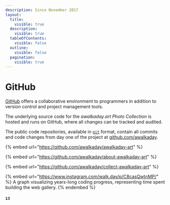 ```yaml
---
description: Since November 2017
layout:
  title:
    visible: true
  description:
    visible: true
  tableOfContents:
    visible: false
  outline:
    visible: false
  pagination:
    visible: true
---
```


# GitHub

[GitHub](https://github.com/) offers a collaborative environment to programmers in addition to version control and project management tools.

The underlying source code for the _awalkaday.art Photo Collection_ is hosted and runs on GitHub, where all changes can be tracked and audited.

The public code repositories, available in [`git`](https://git-scm.com/) format, contain all commits and code changes from day one of the project at [github.com/awalkaday](https://github.com/awalkaday).

{% embed url="https://github.com/awalkaday/awalkaday-art" %}

{% embed url="https://github.com/awalkaday/about-awalkaday-art" %}

{% embed url="https://github.com/awalkaday/collect-awalkaday-art" %}

{% embed url="https://www.instagram.com/walk.day/p/C8casQwtnMP/" %}
A graph visualizing years-long coding progress, representing time spent building the web gallery.
{% endembed %}

#### `13`
